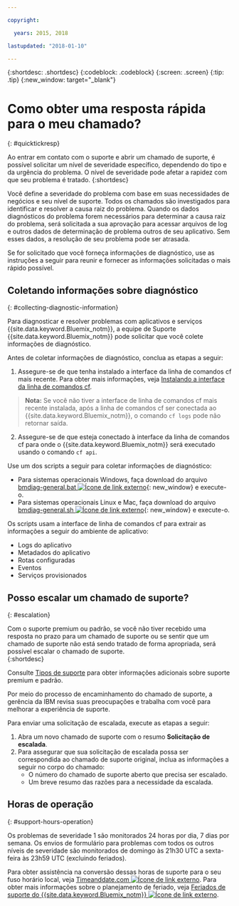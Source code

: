 ```yaml
---

copyright:

  years: 2015, 2018

lastupdated: "2018-01-10"

---
```


{:shortdesc: .shortdesc}
{:codeblock: .codeblock}
{:screen: .screen}
{:tip: .tip}
{:new_window: target="_blank"}


# Como obter uma resposta rápida para o meu chamado?
{: #quicktickresp}

Ao entrar em contato com o suporte e abrir um chamado de suporte, é possível solicitar um nível de severidade específico, dependendo do tipo e da urgência do problema. O nível de severidade pode afetar a rapidez com que seu problema é tratado.
{:shortdesc}

Você define a severidade do problema com base em suas necessidades de negócios e seu nível de suporte. Todos os chamados são investigados para identificar e resolver a causa raiz do problema. Quando os dados diagnósticos do problema forem necessários para determinar a causa raiz do problema, será solicitada a sua aprovação para acessar arquivos de log e outros dados de determinação de problema outros de seu aplicativo. Sem esses dados, a resolução de seu problema pode ser atrasada.

Se for solicitado que você forneça informações de diagnóstico, use as instruções a seguir para reunir e fornecer as informações solicitadas o mais rápido possível.

## Coletando informações sobre diagnóstico
{: #collecting-diagnostic-information}

Para diagnosticar e resolver problemas com aplicativos e serviços {{site.data.keyword.Bluemix_notm}}, a equipe de Suporte {{site.data.keyword.Bluemix_notm}} pode solicitar que você colete informações de diagnóstico.

Antes de coletar informações de diagnóstico, conclua as etapas a seguir:

1. Assegure-se de que tenha instalado a interface da linha de comandos cf mais recente. Para obter mais informações, veja [Instalando a interface da linha de comandos cf](/docs/starters/install_cli.html).
>**Nota:** Se você não tiver a interface de linha de comandos cf mais recente instalada, após a linha de comandos cf ser conectada ao {{site.data.keyword.Bluemix_notm}}, o comando `cf logs` pode não retornar saída.
2. Assegure-se de que esteja conectado à interface da linha de comandos cf para onde o {{site.data.keyword.Bluemix_notm}} será executado usando o comando `cf api`.

Use um dos scripts a seguir para coletar informações de diagnóstico:

  * Para sistemas operacionais Windows, faça download do arquivo [bmdiag-general.bat ![Ícone de link externo](../icons/launch-glyph.svg "Ícone de link externo")](http://bluemix-mustgather.mybluemix.net/mustgather/general/bmdiag-general.bat){: new_window} e execute-o.
  * Para sistemas operacionais Linux e Mac, faça download do arquivo [bmdiag-general.sh ![Ícone de link externo](../icons/launch-glyph.svg "Ícone de link externo")](http://bluemix-mustgather.mybluemix.net/mustgather/general/bmdiag-general.sh){: new_window} e execute-o.

Os scripts usam a interface de linha de comandos cf para extrair as informações a seguir do ambiente de aplicativo:
  * Logs do aplicativo
  * Metadados do aplicativo
  * Rotas configuradas
  * Eventos
  * Serviços provisionados

## Posso escalar um chamado de suporte?
{: #escalation}

Com o suporte premium ou padrão, se você não tiver recebido uma resposta no prazo para um chamado de suporte ou se sentir que um chamado de suporte não está sendo tratado de forma apropriada, será possível escalar o chamado de suporte.  
{:shortdesc}

Consulte [Tipos de suporte](/docs/get-support/getstarttssup.html#typesofsupport) para obter informações adicionais sobre suporte premium e padrão.

Por meio do processo de encaminhamento do chamado de suporte, a gerência da IBM revisa suas preocupações e trabalha com você para melhorar a experiência de suporte.

Para enviar uma solicitação de escalada, execute as etapas a seguir:
  1. Abra um novo chamado de suporte com o resumo **Solicitação de escalada**.
  2. Para assegurar que sua solicitação de escalada possa ser correspondida ao chamado de suporte original, inclua as informações a seguir no corpo do chamado:
      * O número do chamado de suporte aberto que precisa ser escalado.
      * Um breve resumo das razões para a necessidade da escalada.

## Horas de operação
{: #support-hours-operation}

Os problemas de severidade 1 são monitorados 24 horas por dia, 7 dias por semana. Os envios de formulário para problemas com todos os outros níveis de severidade são monitorados de domingo às 21h30 UTC a sexta-feira às 23h59 UTC (excluindo feriados).

Para obter assistência na conversão dessas horas de suporte para o seu fuso horário local, veja [Timeanddate.com ![Ícone de link externo](../icons/launch-glyph.svg "Ícone de link externo")](https://www.timeanddate.com). Para obter mais informações sobre o planejamento de feriado, veja [Feriados de suporte do {{site.data.keyword.Bluemix_notm}} ![Ícone de link externo](../icons/launch-glyph.svg "Ícone de link externo")](http://ibm.biz/bluemixholidays).

